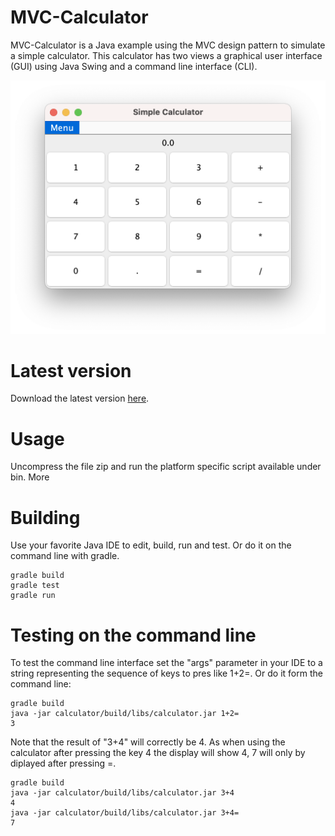 # MVC-Calculator
MVC-Calculator is a Java example using the MVC design pattern to simulate a simple calculator. This calculator has two views a graphical user interface (GUI) using Java Swing and a command line interface (CLI). 

![](doc/CalculatorApp.png)

# Latest version
Download the latest version [here](https://github.com/CIS-Projects-in-CS-S21/mvc-calculator-template/releases).  

# Usage
Uncompress the file zip and run the platform specific script available under bin. More 



# Building
Use your favorite Java IDE to edit, build, run and test. Or do it on the command line with gradle. 
```
gradle build
gradle test
gradle run 
```

# Testing on the command line
To test the command line interface set the "args" parameter in your IDE to a string representing the sequence of keys to pres like 1+2=. Or do it form the command line:     
```
gradle build
java -jar calculator/build/libs/calculator.jar 1+2=
3
```
Note that the result of "3+4" will correctly be 4. As when using the calculator after pressing the key 4 the display will show 4, 7 will only by diplayed after pressing =. 
```
gradle build
java -jar calculator/build/libs/calculator.jar 3+4
4
java -jar calculator/build/libs/calculator.jar 3+4=
7
```
